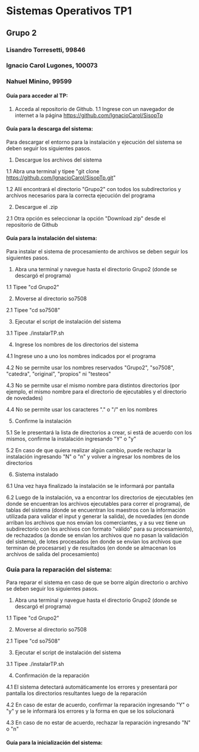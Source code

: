 # Sistemas Operativos TP1
## Grupo 2
### Lisandro Torresetti, 99846
### Ignacio Carol Lugones, 100073
### Nahuel Minino, 99599


#### Guía para acceder al TP:

1. Acceda al repositorio de Github.
1.1 Ingrese con un navegador de internet a la página https://github.com/IgnacioCarol/SisopTp

#### Guía para la descarga del sistema:

Para descargar el entorno para la instalación y ejecución del sistema se deben seguir los siguientes pasos.

1. Descargue los archivos del sistema

1.1 Abra una terminal y tipee "git clone https://github.com/IgnacioCarol/SisopTp.git"

1.2 Allí encontrará el directorio "Grupo2" con todos los subdirectorios y archivos necesarios para la correcta ejecución del programa

2. Descargue el .zip

2.1 Otra opción es seleccionar la opción "Download zip" desde el repositorio de Github

#### Guía para la instalación del sistema:

Para instalar el sistema de procesamiento de archivos se deben seguir los siguientes pasos.

1. Abra una terminal y navegue hasta el directorio Grupo2 (donde se descargó el programa)

1.1 Tipee "cd Grupo2"

2. Moverse al directorio so7508

2.1 Tipee "cd so7508"

3. Ejecutar el script de instalación del sistema

3.1 Tipee ./instalarTP.sh

4. Ingrese los nombres de los directorios del sistema

4.1 Ingrese uno a uno los nombres indicados por el programa

4.2 No se permite usar los nombres reservados "Grupo2", "so7508", "catedra", "original", "propios" ni "testeos"

4.3 No se permite usar el mismo nombre para distintos directorios (por ejemplo, el mismo nombre para el directorio de ejecutables y el directorio de novedades)

4.4 No se permite usar los caracteres "." o "/" en los nombres

5. Confirme la instalación

5.1 Se le presentará la lista de directorios a crear, si está de acuerdo con los mismos, confirme la instalación ingresando "Y" o "y"

5.2 En caso de que quiera realizar algún cambio, puede rechazar la instalación ingresando "N" o "n" y volver a ingresar los nombres de los directorios

6. Sistema instalado

6.1 Una vez haya finalizado la instalación se le informará por pantalla

6.2 Luego de la instalación, va a encontrar los directorios de ejecutables (en donde se encuentran los archivos ejecutables para correr el programa), de tablas del sistema (donde se encuentran los maestros con la información utilizada para validar el input y generar la salida), de novedades (en donde arriban los archivos que nos envían los comerciantes, y a su vez tiene un subdirectorio con los archivos con formato "válido" para su procesamiento), de rechazados (a donde se envían los archivos que no pasan la validación del sistema), de lotes procesados (en donde se envían los archivos que terminan de procesarse) y de resultados (en donde se almacenan los archivos de salida del procesamiento)

### Guía para la reparación del sistema:

Para reparar el sistema en caso de que se borre algún directorio o archivo se deben seguir los siguientes pasos.

1. Abra una terminal y navegue hasta el directorio Grupo2 (donde se descargó el programa)

1.1 Tipee "cd Grupo2"

2. Moverse al directorio so7508

2.1 Tipee "cd so7508"

3. Ejecutar el script de instalación del sistema

3.1 Tipee ./instalarTP.sh

4. Confirmación de la reparación

4.1 El sistema detectará automáticamente los errores y presentará por pantalla los directorios resultantes luego de la reparación

4.2 En caso de estar de acuerdo, confirmar la reparación ingresando "Y" o "y"  y se le informará los errores y la forma en que se los solucionará

4.3 En caso de no estar de acuerdo, rechazar la reparación ingresando "N" o "n"

#### Guía para la inicialización del sistema:
